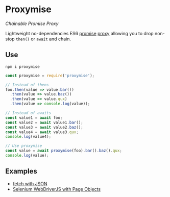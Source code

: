 # Proxymise

*Chainable Promise Proxy*

Lightweight no-dependencies ES6 [promise] [proxy] allowing you to drop non-stop `then()` or `await`
and chain.

[proxy]: https://developer.mozilla.org/en-US/docs/Web/JavaScript/Reference/Global_Objects/Proxy
[promise]: https://developer.mozilla.org/en-US/docs/Web/JavaScript/Reference/Global_Objects/Promise

## Use

```shell
npm i proxymise
```

```javascript
const proxymise = require('proxymise');

// Instead of thens
foo.then(value => value.bar())
  .then(value => value.baz())
  .then(value => value.qux)
  .then(value => console.log(value));

// Instead of awaits
const value1 = await foo;
const value2 = await value1.bar();
const value3 = await value2.baz();
const value4 = await value3.qux;
console.log(value4);

// Use proxymise
const value = await proxymise(foo).bar().baz().qux;
console.log(value);
```

## Examples

- [fetch with JSON](https://github.com/kozhevnikov/proxymise/blob/master/test/fetch.test.js)
- [Selenium WebDriverJS with Page Objects](https://github.com/kozhevnikov/proxymise/blob/master/test/selenium.test.js)
